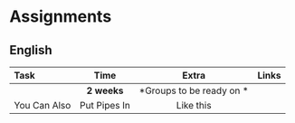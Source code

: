 # Assignments  

## English

| Task                                               | Time         | Extra                    | Links  |
| :--------------------------------                  | :----------: | :-----------:            | ------:|
|                                                    |  **2 weeks** | *Groups to be ready on * |        |
| You Can Also                                       | Put Pipes In | Like this                |        |

